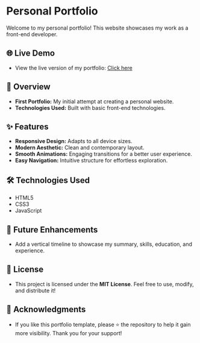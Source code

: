 # Personal Portfolio

Welcome to my personal portfolio! This website showcases my work as a front-end developer.

## 🌐 Live Demo

- View the live version of my portfolio: [Click here](https://personal-portfolio-utkarsh369.vercel.app/)

## 📖 Overview

- **First Portfolio:** My initial attempt at creating a personal website.
- **Technologies Used:** Built with basic front-end technologies.

## ✨ Features

- **Responsive Design:** Adapts to all device sizes.
- **Modern Aesthetic:** Clean and contemporary layout.
- **Smooth Animations:** Engaging transitions for a better user experience.
- **Easy Navigation:** Intuitive structure for effortless exploration.

## 🛠️ Technologies Used

- HTML5
- CSS3
- JavaScript

## 🚀 Future Enhancements

- Add a vertical timeline to showcase my summary, skills, education, and experience.

## 📜 License

- This project is licensed under the **MIT License**. Feel free to use, modify, and distribute it!

## 🙏 Acknowledgments

- If you like this portfolio template, please ⭐ the repository to help it gain more visibility. Thank you for your support!

